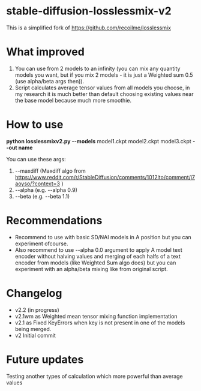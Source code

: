# stable-diffusion-losslessmix-v2
This is a simplified fork of https://github.com/recoilme/losslessmix
# What improved
1. You can use from 2 models to an infinity (you can mix any quantity models you want, but if you mix 2 models - it is just a Weighted sum 0.5 (use alpha/beta args then)).
2. Script calculates average tensor values from all models you choose, in my research it is much better than default choosing existing values near the base model because much more smoothie. 
# How to use
**python losslessmixv2.py --models** model1.ckpt model2.ckpt model3.ckpt **--out name**

You can use these args:
1. --maxdiff (Maxdiff algo from https://www.reddit.com/r/StableDiffusion/comments/1012lto/comment/j7aoyso/?context=3 )
2. --alpha (e.g. --alpha 0.9)
3. --beta (e.g. --beta 1.1)

# Recommendations
+ Recommend to use with basic SD/NAI models in A position but you can experiment ofcourse.
+ Also recommend to use --alpha 0.0 argument to apply A model text encoder without halving values and merging of each halfs of a text encoder from models (like Weighted Sum algo does) but you can experiment with an alpha/beta mixing like from original script.

# Changelog
+ v2.2
(in progress)
+ v2.1wm as Weighted mean tensor mixing function implementation
+ v2.1 as 
Fixed KeyErrors when key is not present in one of the models being merged.
+ v2
Initial commit
# Future updates
Testing another types of calculation which more powerful than average values
